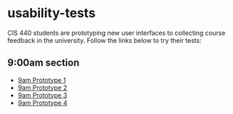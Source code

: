 # usability-tests
CIS 440 students are prototyping new user interfaces to collecting course feedback in the university.  Follow the links below to try their tests:

## 9:00am section

- [9am Prototype 1](https://usabilityhub.com/do/676058ac634/4dbb)
- [9am Prototype 2](https://usabilityhub.com/do/6eed21591b8c/7e43)
- [9am Prototype 3](https://usabilityhub.com/do/116ff276a833/4d6e)
- [9am Prototype 4](https://usabilityhub.com/do/c58f59be68c2/a7df)
